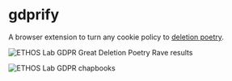 # gdprify

A browser extension to turn any cookie policy to [deletion poetry](https://ethos.itu.dk/gdpr/).

![ETHOS Lab GDPR Great Deletion Poetry Rave results](https://i1.wp.com/blogit.itu.dk/ethos/wp-content/uploads/sites/14/2019/04/file-33-1-e1554102973347.jpeg?resize=768%2C1024&ssl=1)

![ETHOS Lab GDPR chapbooks](https://i1.wp.com/blogit.itu.dk/ethos/wp-content/uploads/sites/14/2019/03/Photo-2019-02-21-21-01-28_0889.jpg?resize=768%2C576&ssl=1)
